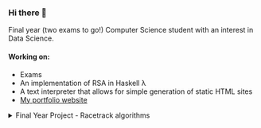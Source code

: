 ### Hi there 👋
Final year (two exams to go!) Computer Science student with an interest in Data Science.

#### Working on:
- Exams
- An implementation of RSA in Haskell λ
- A text interpreter that allows for simple generation of static HTML sites
- [My portfolio website][1]

<details>
  <summary>Final Year Project - Racetrack algorithms</summary>
  <ul>
    <li>Built using JavaScript and hosted with Google cloud service Firebase</li>
    <li>[Playable here][2]</li>
    <li>I used a bunch of skills from throughout my Uni career, but my favourite was recursive tree searching</li>
  </ul>
</details>

<!--
**BarneyCampbell/barneycampbell** is a ✨ _special_ ✨ repository because its `README.md` (this file) appears on your GitHub profile.

Here are some ideas to get you started:

- 🔭 I’m currently working on ...
- 🌱 I’m currently learning ...
- 👯 I’m looking to collaborate on ...
- 🤔 I’m looking for help with ...
- 💬 Ask me about ...
- 📫 How to reach me: ...
- 😄 Pronouns: ...
- ⚡ Fun fact: ...
-->
<!-- [![Top Langs](https://github-readme-stats.vercel.app/api/top-langs/?username=barneycampbell&layout=compact&size_weight=0.5&count_weight=0.5)](https://github.com/anuraghazra/github-readme-stats) -->

[1]: https://barneycampbell.github.io
[2]: https://racetrack-94772.web.app/
